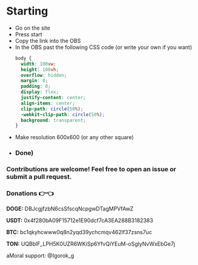 # Starting
- Go on the site
- Press start
- Copy the link into the OBS
- In the OBS past the following CSS code (or write your own if you want)
  ```CSS
  body {
    width: 100vw;
    height: 100vh;
    overflow: hidden;
    margin: 0;
    padding: 0;
    display: flex;
    justify-content: center;
    align-items: center;
    clip-path: circle(50%);
    -webkit-clip-path: circle(50%);
    background: transparent;
  }
  ```
- Make resolution 600x600 (or any other square)
- ### Done)

### Contributions are welcome! Feel free to open an issue or submit a pull request.



### Donations 👉👈
**DOGE:** DBJcgjfzbN6csSfscqNcpgwDTagMPVfAwZ

**USDT:** 0x4f280bA09F15712e1E90dcf7cA3EA288B3182383

**BTC:** bc1qkyhcwww0q8n2yqd39ychcmqv462lf37zsns7uc

**TON:** UQBblF_LPH5K0UZR6WKiSp6YfvQiYEuM-oSglyNvWxEbGe7j



aMoral support: @Igorok_g

